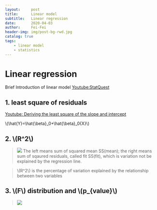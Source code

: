 ```yaml
---
layout:     post
title:      Linear model
subtitle:   Linear regression
date:       2020-04-03
author:     Fei-Fei
header-img: img/post-bg-rwd.jpg
catalog: true
tags:
    - linear model
    - statistics
---
```


<head>
  <script id="MathJax-script" async
          src="https://cdn.jsdelivr.net/npm/mathjax@3/es5/tex-mml-chtml.js">
  </script>
</head>


# Linear regression 


Brief Introduction of linear model [Youtube:StatQuest](https://www.youtube.com/watch?v=nk2CQITm_eo&list=PLblh5JKOoLUIcdlgu78MnlATeyx4cEVeR&index=17)

## 1. least square of residuals
[Youtube: Deriving the least square of the slope and intercept](https://www.youtube.com/watch?v=ewnc1cXJmGA)


\\(\hat{Y}=\hat{\beta}_0+\hat{\beta}\_0{X}\\)


## 2. \\(R^2\\)

>![](https://tva1.sinaimg.cn/large/00831rSTly1gdgkdg4zpqj30v50ecdkl.jpg)
>The left means sum of squared mean SS(mean); the right means sum of sqaured residuals, called fit SS(fit), which is variation not be explained by the regression line.

>\\(R^2\\) is the percentage of variation explained by the relationship between two variables


## 3.   \\(F\\) distribution and  \\(p_{value}\\)

>![](https://tva1.sinaimg.cn/large/00831rSTly1gdglhj0dhcj30v50ec0x5.jpg)
>
>
>
